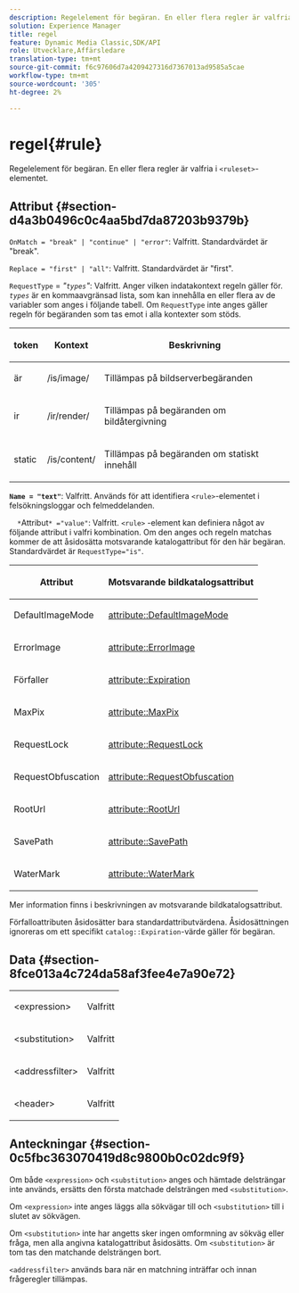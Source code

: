 ```yaml
---
description: Regelelement för begäran. En eller flera regler är valfria i <ruleset>-elementet.
solution: Experience Manager
title: regel
feature: Dynamic Media Classic,SDK/API
role: Utvecklare,Affärsledare
translation-type: tm+mt
source-git-commit: f6c97606d7a4209427316d7367013ad9585a5cae
workflow-type: tm+mt
source-wordcount: '305'
ht-degree: 2%

---
```



# regel{#rule}

Regelelement för begäran. En eller flera regler är valfria i `<ruleset>`-elementet.

## Attribut {#section-d4a3b0496c0c4aa5bd7da87203b9379b}

`OnMatch = "break" | "continue" | "error"`: Valfritt. Standardvärdet är &quot;break&quot;.

`Replace = "first" | "all"`: Valfritt. Standardvärdet är &quot;first&quot;.

`RequestType` =  *&quot;`types`&quot;*: Valfritt. Anger vilken indatakontext regeln gäller för. *`types`* är en kommaavgränsad lista, som kan innehålla en eller flera av de variabler som anges i följande tabell. Om `RequestType` inte anges gäller regeln för begäranden som tas emot i alla kontexter som stöds.

<table id="table_4935E1ED03624DA6AF3F8DC9AAA10237"> 
 <thead> 
  <tr> 
   <th class="entry"> <p><b>token</b> </p> </th> 
   <th class="entry"> <p><b>Kontext</b> </p> </th> 
   <th class="entry"> <p><b>Beskrivning</b> </p> </th> 
  </tr> 
 </thead>
 <tbody> 
  <tr> 
   <td> <p> <span class="codeph"> är</span> </p> </td> 
   <td> <p> <span class="filepath"> /is/image/</span> </p> </td> 
   <td> <p>Tillämpas på bildserverbegäranden </p> </td> 
  </tr> 
  <tr> 
   <td> <p> <span class="codeph"> ir</span> </p> </td> 
   <td> <p> <span class="filepath"> /ir/render/</span> </p> </td> 
   <td> <p>Tillämpas på begäranden om bildåtergivning </p> </td> 
  </tr> 
  <tr> 
   <td> <p> <span class="codeph"> static</span> </p> </td> 
   <td> <p> <span class="filepath"> /is/content/</span> </p> </td> 
   <td> <p>Tillämpas på begäranden om statiskt innehåll </p> </td> 
  </tr> 
 </tbody> 
</table>

**`Name = "text"`**: Valfritt. Används för att identifiera `<rule>`-elementet i felsökningsloggar och felmeddelanden.

`  *`Attribut`* ="value"`: Valfritt. `<rule>` -element kan definiera något av följande attribut i valfri kombination. Om den anges och regeln matchas kommer de att åsidosätta motsvarande katalogattribut för den här begäran. Standardvärdet är `RequestType="is"`.

<table id="table_67AED5BEADDF4DAC99B5EF46438C1ABC"> 
 <thead> 
  <tr> 
   <th class="entry"> <b> <span class="varname"> Attribut  </span> </b> </th> 
   <th class="entry"> <p>Motsvarande bildkatalogsattribut </p> </th> 
  </tr> 
 </thead>
 <tbody> 
  <tr> 
   <td> <p> <span class="codeph"> DefaultImageMode</span> </p> </td> 
   <td> <p><a href="../../../../../is-api/image-catalog/image-serving-api-ref/c-image-catalog-reference/c-attributes-reference/r-defaultimagemode.md#reference-8a996af162f84e46bbe9e6e0d4e26782" type="reference" format="dita" scope="local"> attribute::DefaultImageMode</a> </p> </td> 
  </tr> 
  <tr> 
   <td> <p> <span class="codeph"> ErrorImage</span> </p> </td> 
   <td> <p><a href="../../../../../is-api/image-catalog/image-serving-api-ref/c-image-catalog-reference/c-attributes-reference/r-errorimage.md#reference-c494d5d8b2584fe3800f35baabd0292c" type="reference" format="dita" scope="local"> attribute::ErrorImage</a> </p> </td> 
  </tr> 
  <tr> 
   <td> <p> <span class="codeph"> Förfaller</span> </p> </td> 
   <td> <p> <a href="../../../../../is-api/image-catalog/image-serving-api-ref/c-image-catalog-reference/c-attributes-reference/r-expiration.md#reference-a0bf4686425d4e00b8014c4950fb62b7" type="reference" format="dita" scope="local"> attribute::Expiration</a> </p> </td> 
  </tr> 
  <tr> 
   <td> <p> <span class="codeph"> MaxPix</span> </p> </td> 
   <td> <p><a href="../../../../../is-api/image-catalog/image-serving-api-ref/c-image-catalog-reference/c-attributes-reference/r-maxpix.md#reference-e167d396ac794079ba8b5e6eb16eeda5" type="reference" format="dita" scope="local"> attribute::MaxPix  </a> </p> </td> 
  </tr> 
  <tr> 
   <td> <p> <span class="codeph"> RequestLock</span> </p> </td> 
   <td> <p> <a href="../../../../../is-api/image-catalog/image-serving-api-ref/c-image-catalog-reference/c-attributes-reference/r-requestlock.md#reference-8bbe2f581be847d3b9fa123e8e5e94b0" type="reference" format="dita" scope="local"> attribute::RequestLock</a> </p> </td> 
  </tr> 
  <tr> 
   <td> <p> <span class="codeph"> RequestObfuscation</span> </p> </td> 
   <td> <p> <a href="../../../../../is-api/image-catalog/image-serving-api-ref/c-image-catalog-reference/c-attributes-reference/r-requestobfuscation.md#reference-730a3330253343f893419ebd52baf0bd" type="reference" format="dita" scope="local"> attribute::RequestObfuscation</a> </p> </td> 
  </tr> 
  <tr> 
   <td> <p> <span class="codeph"> RootUrl</span> </p> </td> 
   <td> <p> <a href="../../../../../is-api/image-catalog/image-serving-api-ref/c-image-catalog-reference/c-attributes-reference/r-rooturl.md#reference-3b0e43881020409cbe642366913cf137" type="reference" format="dita" scope="local"> attribute::RootUrl</a> </p> </td> 
  </tr> 
  <tr> 
   <td> <p> <span class="codeph"> SavePath</span> </p> </td> 
   <td> <p> <a href="../../../../../is-api/image-catalog/image-serving-api-ref/c-image-catalog-reference/c-attributes-reference/r-savepath.md#reference-9c4686dc153b41d8a0751cde83615432" type="reference" format="dita" scope="local"> attribute::SavePath</a> </p> </td> 
  </tr> 
  <tr> 
   <td> <p> <span class="codeph"> WaterMark</span> </p> </td> 
   <td> <p><a href="../../../../../is-api/image-catalog/image-serving-api-ref/c-image-catalog-reference/c-attributes-reference/r-watermark.md#reference-942b50acb2dd43a5ae498dc41ea9ac9b" type="reference" format="dita" scope="local"> attribute::WaterMark</a> </p> </td> 
  </tr> 
 </tbody> 
</table>

Mer information finns i beskrivningen av motsvarande bildkatalogsattribut.

Förfalloattributen åsidosätter bara standardattributvärdena. Åsidosättningen ignoreras om ett specifikt `catalog::Expiration`-värde gäller för begäran.

## Data {#section-8fce013a4c724da58af3fee4e7a90e72}

<table id="simpletable_4F1C03671DA942A3A332B2C686A63C52"> 
 <tr class="strow"> 
  <td class="stentry"> <p><span class="codeph"> &lt;expression&gt;</span> </p></td> 
  <td class="stentry"> <p>Valfritt </p></td> 
 </tr> 
 <tr class="strow"> 
  <td class="stentry"> <p><span class="codeph"> &lt;substitution&gt;</span> </p></td> 
  <td class="stentry"> <p>Valfritt </p></td> 
 </tr> 
 <tr class="strow"> 
  <td class="stentry"> <p><span class="codeph"> &lt;addressfilter&gt;</span> </p></td> 
  <td class="stentry"> <p>Valfritt </p></td> 
 </tr> 
 <tr class="strow"> 
  <td class="stentry"> <p><span class="codeph"> &lt;header&gt;</span> </p></td> 
  <td class="stentry"> <p>Valfritt </p></td> 
 </tr> 
</table>

## Anteckningar {#section-0c5fbc363070419d8c9800b0c02dc9f9}

Om både `<expression>` och `<substitution>` anges och hämtade delsträngar inte används, ersätts den första matchade delsträngen med `<substitution>`.

Om `<expression>` inte anges läggs alla sökvägar till och `<substitution>` till i slutet av sökvägen.

Om `<substitution>` inte har angetts sker ingen omformning av sökväg eller fråga, men alla angivna katalogattribut åsidosätts. Om `<substitution>` är tom tas den matchande delsträngen bort.

`<addressfilter>` används bara när en matchning inträffar och innan frågeregler tillämpas.
